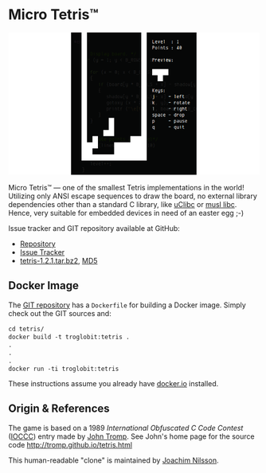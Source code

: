 Micro Tetris™
=============

![ASCII Image of Micro Tetris](micro-tetris.png "Play Micro Tetris!")

Micro Tetris™ — one of the smallest Tetris implementations in the world!
Utilizing only ANSI escape sequences to draw the board, no external
library dependencies other than a standard C library, like [uClibc] or
[musl libc]. Hence, very suitable for embedded devices in need of an
easter egg ;-)

Issue tracker and GIT repository available at GitHub:

* [Repository]
* [Issue Tracker]
* [tetris-1.2.1.tar.bz2][tarball], [MD5][hashfile]


Docker Image
------------

The [GIT repository][repository] has a `Dockerfile` for building a
Docker image.  Simply check out the GIT sources and:

```shell
cd tetris/
docker build -t troglobit:tetris .
.
.
.
docker run -ti troglobit:tetris
```

These instructions assume you already have [docker.io][] installed.

Origin & References
-------------------

The game is based on a 1989 *International Obfuscated C Code Contest*
([IOCCC](http://www.ioccc.org)) entry made by [John Tromp].  See John's
home page for the source code http://tromp.github.io/tetris.html

This human-readable "clone" is maintained by [Joachim Nilsson].

[uClibc]:          http://uclibc.org
[musl libc]:       http://musl-libc.org
[docker.io]:       https://www.docker.com
[John Tromp]:      http://tromp.github.io/
[Repository]:      http://github.com/troglobit/tetris
[Issue Tracker]:   http://github.com/troglobit/tetris/issues
[Joachim Nilsson]: http://troglobit.com
[tarball]:         http://troglobit.com/tetris/tetris-1.2.1.tar.bz2
[hashfile]:        http://troglobit.com/tetris/tetris-1.2.1.tar.bz2.md5

